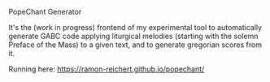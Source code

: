 PopeChant Generator

It's the (work in progress) frontend of my experimental tool to automatically generate GABC code applying liturgical melodies (starting with the solemn Preface of the Mass) to a given text, and  to generate gregorian scores from it.

Running here: https://ramon-reichert.github.io/popechant/